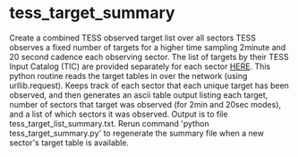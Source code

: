 # tess_target_summary
Create a combined TESS observed target list over all sectors
TESS observes a fixed number of targets for a higher time sampling 2minute and 20 second cadence each observing sector. The list of targets by their TESS Input Catalog (TIC) are provided separately for each sector [HERE](https://tess.mit.edu/observations/target-lists/). This python routine reads the target tables in over the network (using urllib.request). Keeps track of each sector that each unique target has been observed, and then generates an ascii table output listing each target, number of sectors that target was observed (for 2min and 20sec modes), and a list of which sectors it was observed. Output is to file tess_target_list_summary.txt.
Rerun command 'python tess_target_summary.py' to regenerate the summary file when a new sector's target table is available.
